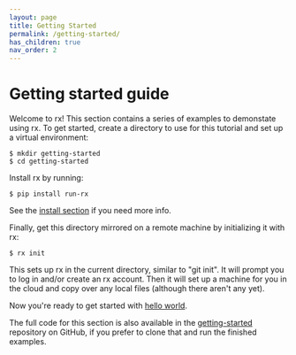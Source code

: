 ```yaml
---
layout: page
title: Getting Started
permalink: /getting-started/
has_children: true
nav_order: 2
---
```


# Getting started guide

Welcome to rx! This section contains a series of examples to demonstate using
rx. To get started, create a directory to use for this tutorial and set up
a virtual environment:

    $ mkdir getting-started
    $ cd getting-started

Install rx by running:

    $ pip install run-rx

See the [install section](/docs/install) if you need more info.

Finally, get this directory mirrored on a remote machine by initializing it
with rx:

    $ rx init

This sets up rx in the current directory, similar to "git init". It will
prompt you to log in and/or create an rx account. Then it will set up a
machine for you in the cloud and copy over any local files (although there
aren't any yet).

Now you're ready to get started with
[hello world](/getting-started/hello-world).

The full code for this section is also available in the
[getting-started](https://github.com/run-rx/getting-started) repository on
GitHub, if you prefer to clone that and run the finished examples.
